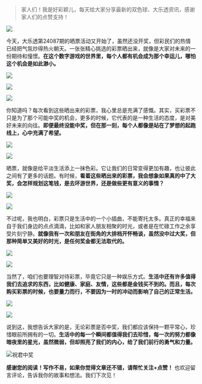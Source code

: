 > 家人们！我是好彩颖儿，每天给大家分享最新的双色球、大乐透资讯，感谢家人们的点赞支持！

![](https://cdn.jsdelivr.net/gh/wangwenjie1314/PicCDN/2024-7-12/1720763627240-image.png)


今天，大乐透第24087期的晒票活动又开始了，虽然还没开奖，但彩民们的热情已经把气氛炒得热火朝天。一张张精心挑选的彩票晒出来，就像是大家对未来的一份期待和憧憬。**在这个数字游戏的世界里，每个人都有机会成为那个幸运儿，哪怕这个机会是如此渺小。**


![](https://cdn.jsdelivr.net/gh/wangwenjie1314/PicCDN/2024-7-29/1722224784416-image.png)


![](https://cdn.jsdelivr.net/gh/wangwenjie1314/PicCDN/2024-7-29/1722224788850-image.png)


![](https://cdn.jsdelivr.net/gh/wangwenjie1314/PicCDN/2024-7-29/1722224802079-image.png)

你知道吗？每次看到这些晒出来的彩票，我心里总是充满了感慨。其实，买彩票不只是为了那个可能中奖的机会，更多的时候，它代表的是一种生活的态度，是对美好未来的向往。**即便最终没能中奖，但在那一刻，每个人都像是站在了梦想的起跑线上，心中充满了希望。**


![](https://cdn.jsdelivr.net/gh/wangwenjie1314/PicCDN/2024-7-29/1722224808174-image.png)

![](https://cdn.jsdelivr.net/gh/wangwenjie1314/PicCDN/2024-7-29/1722224813416-image.png)


晒票，就像是给平淡生活添上一抹色彩。它让我们的日常变得更加有趣，也让彼此之间有了更多的话题。有时候，**看着这些晒出来的彩票，我会想象如果真的中了大奖，会怎样规划这笔钱，是去环游世界，还是做些更有意义的事情？**


![](https://cdn.jsdelivr.net/gh/wangwenjie1314/PicCDN/2024-7-29/1722224830927-image.png)

![](https://cdn.jsdelivr.net/gh/wangwenjie1314/PicCDN/2024-7-29/1722224826502-image.png)


不过呢，我也明白，彩票只是生活中的一个小插曲，不能寄托太多。真正的幸福来自于我们身边的点点滴滴，比如和家人朋友相聚的时光，或者是在忙碌工作之余享受片刻宁静。**就像我有一次和朋友在街角的大排档开怀畅谈，虽然没中过大奖，但那种简单又美好的时光，是任何奖金都无法取代的。**


![](https://cdn.jsdelivr.net/gh/wangwenjie1314/PicCDN/2024-7-29/1722224840549-image.png)

![](https://cdn.jsdelivr.net/gh/wangwenjie1314/PicCDN/2024-7-29/1722224836072-image.png)


当然了，咱们也要理智对待彩票，毕竟它只是一种娱乐方式。**生活中还有许多值得我们去追求的东西，比如健康、家庭、友情，这些都是金钱买不到的。而且，每次购买彩票的时候，也要量力而行，不要因为一时的冲动而影响了自己的正常生活。**

![](https://cdn.jsdelivr.net/gh/wangwenjie1314/PicCDN/2024-7-29/1722224846566-image.png)

![](https://cdn.jsdelivr.net/gh/wangwenjie1314/PicCDN/2024-7-29/1722224851754-image.png)



说到这，我想告诉大家的是，无论彩票是否中奖，我们都应该保持一颗平常心，珍惜眼前所拥有的一切。**生活中的每一个瞬间都值得我们去珍惜，每一次的努力都像暗夜里的星光，虽然微弱，但却照亮了我们的内心，给了我们前行的勇气和力量。**

![祝君中奖](https://cdn.jsdelivr.net/gh/wangwenjie1314/PicCDN/2024-7-11/1720690840804-image.png)


**感谢您的阅读！写作不易，如果你觉得文章还不错，请帮忙关注+点赞！** 也欢迎留言评论，告诉我你的故事和想法。我们下次见！
